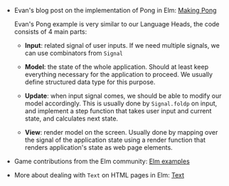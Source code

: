 * Evan's blog post on the implementation of Pong in Elm: [Making Pong](http://elm-lang.org/blog/making-pong)

    Evan's Pong example is very similar to our Language Heads, the code consists of 4 main parts:

    - **Input**: related signal of user inputs. If we need multiple signals, we can use
      combinators from `Signal`

    - **Model**: the state of the whole application. Should at least keep everything
      necessary for the application to proceed. We usually define structured data type
      for this purpose.

    - **Update**: when input signal comes, we should be able to modify our model accordingly.
      This is usually done by `Signal.foldp` on input, and implement a step function that
      takes user input and current state, and calculates next state.

    - **View**: render model on the screen. Usually done by mapping over the signal
      of the application state using a render function that renders application's state
      as web page elements.

* Game contributions from the Elm community: [Elm examples](http://elm-lang.org/examples)

* More about dealing with `Text` on HTML pages in Elm: [Text](http://package.elm-lang.org/packages/elm-lang/core/3.0.0/Text)
